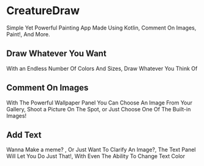 # CreatureDraw
Simple Yet Powerful Painting App Made Using Kotlin, Comment On Images, Paint!, And More.

Draw Whatever You Want
------------------------------------------------------------
With an Endless Number Of Colors And Sizes, Draw Whatever You Think Of

Comment On Images
------------------------------------------------------------
With The Powerful Wallpaper Panel You Can Choose An Image From Your Gallery, Shoot a Picture On The Spot, or Just Choose One Of The Built-in Images!

Add Text
------------------------------------------------------------
Wanna Make a meme? , Or Just Want To Clarify An Image?, The Text Panel Will Let You Do Just That!, With Even The Ability To Change Text Color
